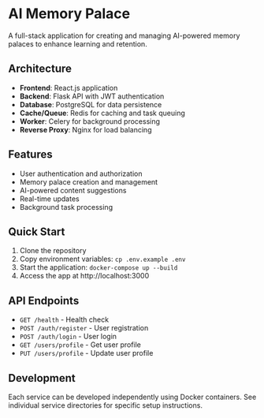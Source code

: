 # AI Memory Palace

A full-stack application for creating and managing AI-powered memory palaces to enhance learning and retention.

## Architecture

- **Frontend**: React.js application
- **Backend**: Flask API with JWT authentication
- **Database**: PostgreSQL for data persistence
- **Cache/Queue**: Redis for caching and task queuing
- **Worker**: Celery for background processing
- **Reverse Proxy**: Nginx for load balancing

## Features

- User authentication and authorization
- Memory palace creation and management
- AI-powered content suggestions
- Real-time updates
- Background task processing

## Quick Start

1. Clone the repository
2. Copy environment variables: `cp .env.example .env`
3. Start the application: `docker-compose up --build`
4. Access the app at http://localhost:3000

## API Endpoints

- `GET /health` - Health check
- `POST /auth/register` - User registration
- `POST /auth/login` - User login
- `GET /users/profile` - Get user profile
- `PUT /users/profile` - Update user profile

## Development

Each service can be developed independently using Docker containers. See individual service directories for specific setup instructions.